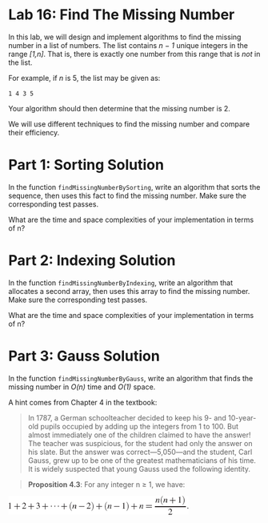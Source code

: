 # Lab 16: Find The Missing Number

In this lab, we will design and implement algorithms to find the missing number in a list of numbers. The list contains _n − 1_ unique integers in the range _[1,n]_. That is, there is exactly one number from this range that is _not_ in the list.

For example, if _n_ is 5, the list may be given as:

    1 4 3 5

Your algorithm should then determine that the missing number is 2.

We will use different techniques to find the missing number and compare their efficiency.

# Part 1: Sorting Solution

In the function `findMissingNumberBySorting`, write an algorithm that sorts the sequence, then uses this fact to find the missing number. Make sure the corresponding test passes.

What are the time and space complexities of your implementation in terms of n?

# Part 2: Indexing Solution

In the function `findMissingNumberByIndexing`, write an algorithm that allocates a second array, then uses this array to find the missing number. Make sure the corresponding test passes.

What are the time and space complexities of your implementation in terms of n?

# Part 3: Gauss Solution

In the function `findMissingNumberByGauss`, write an algorithm that finds the missing number in _O(n)_ time and _O(1)_ space.

A hint comes from Chapter 4 in the textbook:

>In 1787, a German schoolteacher decided to keep his 9- and 10-year-old pupils occupied by adding up the integers from 1 to 100. But almost immediately one of the children claimed to have the answer! The teacher was suspicious, for the student had only the answer on his slate. But the answer was correct—5,050—and the student, Carl Gauss, grew up to be one of the greatest mathematicians of his time. It is widely suspected that young Gauss used the following identity.

> **Proposition 4.3**: For any integer n ≥ 1, we have:

![Gauss](gauss.png)
